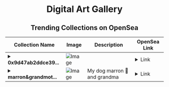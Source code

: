 <div align="center">

# Digital Art Gallery

## Trending Collections on OpenSea

| Collection Name                       | Image                                                                                     | Description                       | OpenSea Link                                                                                          |
|---------------------------------------|-------------------------------------------------------------------------------------------|-----------------------------------|--------------------------------------------------------------------------------------------------------|
| **<details><summary>0x9d47ab2ddce39...</summary>0x9d47ab2ddce395f1086489fbc5906d507397aff0</details>** | ![Image](https://i.seadn.io/s/raw/files/fa98104e590accbb296cf55cc057eece.png?w=500&auto=format?w=200&auto=format) |  | <details><summary>Link</summary>[0x9d47ab2ddce395f1086489fbc5906d507397aff0](https://opensea.io/collection/0x9d47ab2ddce395f1086489fbc5906d507397aff0)</details> |
| **<details><summary>marron&grandmot...</summary>marron&grandmother</details>** | ![Image](https://raw.seadn.io/files/30d485d09449723351da23b7ce3b82f5.heic?w=200&auto=format) | My dog marron 🌰 and grandma | <details><summary>Link</summary>[marron&grandmother](https://opensea.io/collection/marron-grandmother)</details> |

</div>